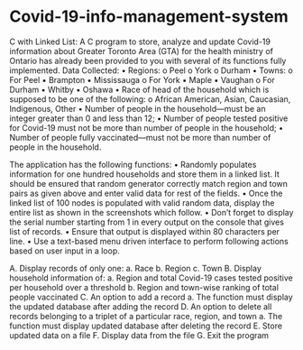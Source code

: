 # Covid-19-info-management-system
C with Linked List:
A C program to store, analyze and update Covid-19 information about Greater Toronto Area (GTA) for the health ministry of Ontario has already been provided to you with several of its functions fully implemented. 
Data Collected:
• Regions:
  o Peel
  o York
  o Durham
• Towns:
o For Peel
  ▪ Brampton
  ▪ Mississauga
o For York
  ▪ Maple
  ▪ Vaughan
o For Durham
  ▪ Whitby
  ▪ Oshawa
• Race of head of the household which is supposed to be one of the following:
o African American, Asian, Caucasian, Indigenous, Other
• Number of people in the household—must be an integer greater than 0 and less than 12;
• Number of people tested positive for Covid-19 must not be more than number of people in the household;
• Number of people fully vaccinated—must not be more than number of people in the household.

The application has the following functions:
• Randomly populates information for one hundred households and store them in a linked list. 
  It should be ensured that random generator correctly match region and town pairs as given above and enter valid data for rest of the fields.
• Once the linked list of 100 nodes is populated with valid random data, display the entire list as shown in the screenshots which follow.
• Don’t forget to display the serial number starting from 1 in every output on the console that gives list of records.
• Ensure that output is displayed within 80 characters per line.
• Use a text-based menu driven interface to perform following actions based on user input in a loop.

A. Display records of only one:
  a. Race
  b. Region
  c. Town
B. Display household information of:
  a. Region and total Covid-19 cases tested positive per household over a threshold
  b. Region and town-wise ranking of total people vaccinated
C. An option to add a record
  a. The function must display the updated database after adding the record
D. An option to delete all records belonging to a triplet of a particular race, region, and town
  a. The function must display updated database after deleting the record
E. Store updated data on a file
F. Display data from the file
G. Exit the program
